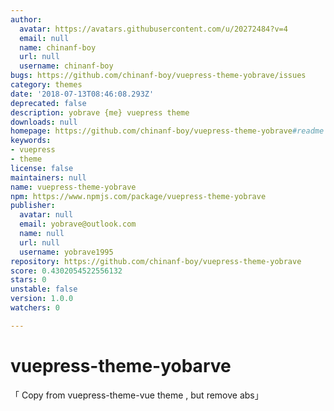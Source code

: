```yaml
---
author:
  avatar: https://avatars.githubusercontent.com/u/20272484?v=4
  email: null
  name: chinanf-boy
  url: null
  username: chinanf-boy
bugs: https://github.com/chinanf-boy/vuepress-theme-yobrave/issues
category: themes
date: '2018-07-13T08:46:08.293Z'
deprecated: false
description: yobrave {me} vuepress theme
downloads: null
homepage: https://github.com/chinanf-boy/vuepress-theme-yobrave#readme
keywords:
- vuepress
- theme
license: false
maintainers: null
name: vuepress-theme-yobrave
npm: https://www.npmjs.com/package/vuepress-theme-yobrave
publisher:
  avatar: null
  email: yobrave@outlook.com
  name: null
  url: null
  username: yobrave1995
repository: https://github.com/chinanf-boy/vuepress-theme-yobrave
score: 0.4302054522556132
stars: 0
unstable: false
version: 1.0.0
watchers: 0

---
```


# vuepress-theme-yobarve 

「 Copy from vuepress-theme-vue theme , but remove abs」


